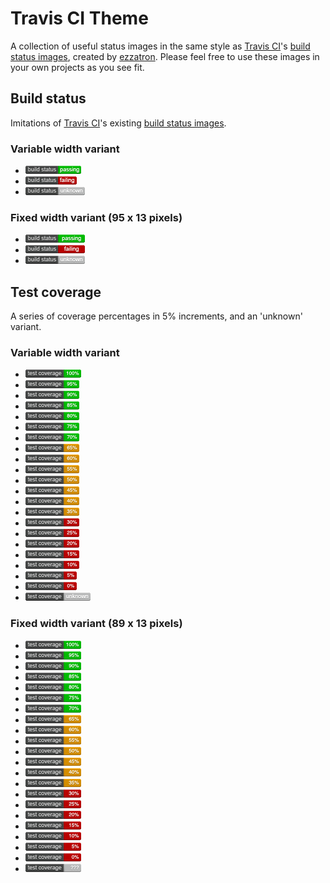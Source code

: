 # Travis CI Theme

A collection of useful status images in the same style as
[Travis CI](https://travis-ci.org/)'s [build status images](https://github.com/travis-ci/travis-ci/tree/master/public/images/result),
created by [ezzatron](https://github.com/ezzatron).
Please feel free to use these images in your own projects as you see fit.

## Build status

Imitations of [Travis CI](https://travis-ci.org/)'s existing
[build status images](https://github.com/travis-ci/travis-ci/tree/master/public/images/result).

### Variable width variant

- ![passing](variable-width/build-status/build-status-passing.png)
- ![failing](variable-width/build-status/build-status-failing.png)
- ![unknown](variable-width/build-status/build-status-unknown.png)

### Fixed width variant (95 x 13 pixels)

- ![passing](fixed-width/build-status/build-status-passing.png)
- ![failing](fixed-width/build-status/build-status-failing.png)
- ![unknown](fixed-width/build-status/build-status-unknown.png)

## Test coverage

A series of coverage percentages in 5% increments, and an 'unknown' variant.

### Variable width variant

- ![100%](variable-width/test-coverage/test-coverage-100.png)
- ![95%](variable-width/test-coverage/test-coverage-095.png)
- ![90%](variable-width/test-coverage/test-coverage-090.png)
- ![85%](variable-width/test-coverage/test-coverage-085.png)
- ![80%](variable-width/test-coverage/test-coverage-080.png)
- ![75%](variable-width/test-coverage/test-coverage-075.png)
- ![70%](variable-width/test-coverage/test-coverage-070.png)
- ![65%](variable-width/test-coverage/test-coverage-065.png)
- ![60%](variable-width/test-coverage/test-coverage-060.png)
- ![55%](variable-width/test-coverage/test-coverage-055.png)
- ![50%](variable-width/test-coverage/test-coverage-050.png)
- ![45%](variable-width/test-coverage/test-coverage-045.png)
- ![40%](variable-width/test-coverage/test-coverage-040.png)
- ![35%](variable-width/test-coverage/test-coverage-035.png)
- ![30%](variable-width/test-coverage/test-coverage-030.png)
- ![25%](variable-width/test-coverage/test-coverage-025.png)
- ![20%](variable-width/test-coverage/test-coverage-020.png)
- ![15%](variable-width/test-coverage/test-coverage-015.png)
- ![10%](variable-width/test-coverage/test-coverage-010.png)
- ![5%](variable-width/test-coverage/test-coverage-005.png)
- ![0%](variable-width/test-coverage/test-coverage-000.png)
- ![unknown](variable-width/test-coverage/test-coverage-unknown.png)

### Fixed width variant (89 x 13 pixels)

- ![100%](fixed-width/test-coverage/test-coverage-100.png)
- ![95%](fixed-width/test-coverage/test-coverage-095.png)
- ![90%](fixed-width/test-coverage/test-coverage-090.png)
- ![85%](fixed-width/test-coverage/test-coverage-085.png)
- ![80%](fixed-width/test-coverage/test-coverage-080.png)
- ![75%](fixed-width/test-coverage/test-coverage-075.png)
- ![70%](fixed-width/test-coverage/test-coverage-070.png)
- ![65%](fixed-width/test-coverage/test-coverage-065.png)
- ![60%](fixed-width/test-coverage/test-coverage-060.png)
- ![55%](fixed-width/test-coverage/test-coverage-055.png)
- ![50%](fixed-width/test-coverage/test-coverage-050.png)
- ![45%](fixed-width/test-coverage/test-coverage-045.png)
- ![40%](fixed-width/test-coverage/test-coverage-040.png)
- ![35%](fixed-width/test-coverage/test-coverage-035.png)
- ![30%](fixed-width/test-coverage/test-coverage-030.png)
- ![25%](fixed-width/test-coverage/test-coverage-025.png)
- ![20%](fixed-width/test-coverage/test-coverage-020.png)
- ![15%](fixed-width/test-coverage/test-coverage-015.png)
- ![10%](fixed-width/test-coverage/test-coverage-010.png)
- ![5%](fixed-width/test-coverage/test-coverage-005.png)
- ![0%](fixed-width/test-coverage/test-coverage-000.png)
- ![unknown](fixed-width/test-coverage/test-coverage-unknown.png)
